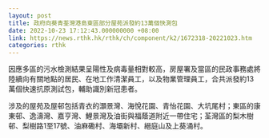 ```yaml
---
layout: post
title: 政府向葵青荃灣港島東區部分屋苑派發約13萬個快測包
date: 2022-10-23 17:12:43.000000000 +08:00
link: https://news.rthk.hk/rthk/ch/component/k2/1672318-20221023.htm
categories: rthk
---
```


因應多區的污水檢測結果呈陽性及病毒量相對較高，房屋署及當區的民政事務處將陸續向有關地點的居民、在地工作清潔員工，以及物業管理員工，合共派發約13萬個快速抗原測試包，輔助識別新冠患者。
 
涉及的屋苑及屋邨包括青衣的灝景灣、海悅花園、青怡花園、大坑尾村；東區的康東邨、逸濤灣、嘉亨灣、鯉景灣及油街與福蔭道附近一帶住宅；荃灣區的梨木樹邨、梨樹路1至17號、油麻磡村、海壩新村、縉庭山及上葵涌村。
